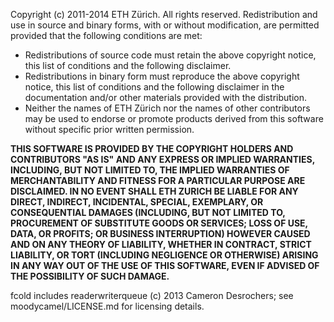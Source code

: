 Copyright (c) 2011-2014 ETH Zürich. All rights reserved.
Redistribution and use in source and binary forms, with or without
modification, are permitted provided that the following conditions are met:

- Redistributions of source code must retain the above copyright 
  notice, this list of conditions and the following disclaimer.
- Redistributions in binary form must reproduce the above copyright
  notice, this list of conditions and the following disclaimer in the
  documentation and/or other materials provided with the distribution.
- Neither the names of ETH Zürich nor the names of other contributors
  may be used to endorse or promote products derived from this software
  without specific prior written permission.

__THIS SOFTWARE IS PROVIDED BY THE COPYRIGHT HOLDERS AND CONTRIBUTORS
"AS IS" AND ANY EXPRESS OR IMPLIED WARRANTIES, INCLUDING, BUT NOT
LIMITED TO, THE IMPLIED WARRANTIES OF MERCHANTABILITY AND FITNESS FOR
A PARTICULAR PURPOSE ARE DISCLAIMED. IN NO EVENT SHALL ETH
ZURICH BE LIABLE FOR ANY DIRECT, INDIRECT, INCIDENTAL, SPECIAL,
EXEMPLARY, OR CONSEQUENTIAL DAMAGES (INCLUDING, BUT NOT LIMITED TO,
PROCUREMENT OF SUBSTITUTE GOODS OR SERVICES; LOSS OF USE, DATA, OR
PROFITS; OR BUSINESS INTERRUPTION) HOWEVER CAUSED AND ON ANY THEORY
OF LIABILITY, WHETHER IN CONTRACT, STRICT LIABILITY, OR TORT (INCLUDING
NEGLIGENCE OR OTHERWISE) ARISING IN ANY WAY OUT OF THE USE OF THIS
SOFTWARE, EVEN IF ADVISED OF THE POSSIBILITY OF SUCH DAMAGE.__

fcold includes readerwriterqueue (c) 2013 Cameron Desrochers; 
see moodycamel/LICENSE.md for licensing details.